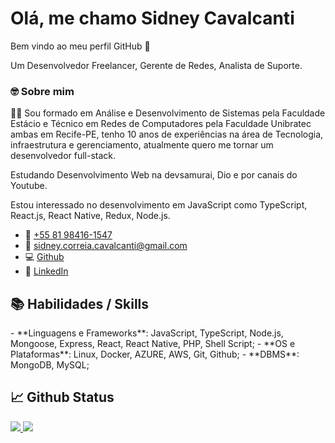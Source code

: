 # Olá, me chamo Sidney Cavalcanti
Bem vindo ao meu perfil GitHub 👋

Um Desenvolvedor Freelancer, Gerente de Redes, Analista de Suporte.

### 🤓 Sobre mim

👋🏻 Sou formado em Análise e Desenvolvimento de Sistemas pela Faculdade Estácio e Técnico em Redes de Computadores pela Faculdade Unibratec ambas em Recife-PE, 
tenho 10 anos de experiências na área de Tecnologia, infraestrutura e gerenciamento, atualmente quero me tornar um desenvolvedor full-stack.

Estudando Desenvolvimento Web na devsamurai, Dio e por canais do Youtube.

Estou interessado no desenvolvimento em JavaScript como TypeScript, React.js, React Native, Redux, Node.js.

- 📱  [+55 81 98416-1547](tel:+5581984161547)
- 📧 [sidney.correia.cavalcanti@gmail.com](mailto:sidney.correia.cavalcanti@gmail.com)
- 💻 [Github](https://github.com/sidneycavalcanti)
- 📄 [LinkedIn](https://www.linkedin.com/in/sidney-cavalcanti/)


 ## 📚 Habilidades / Skills
 
<div>
- **Linguagens e Frameworks**: JavaScript, TypeScript, Node.js, Mongoose, Express, React, React Native, PHP, Shell Script;
- **OS e Plataformas**: Linux, Docker, AZURE, AWS, Git, Github;
- **DBMS**: MongoDB, MySQL;
</div>


## 📈 Github Status

<div>
  <a href="https://github.com/sidneycavalcanti">
    <img src = "https://github-readme-stats.vercel.app/api?username=sidneycavalcanti&theme=dark">
    <img src = "https://github-readme-stats.vercel.app/api/top-langs/?username=sidneycavalcanti&theme=dark">
<div>
